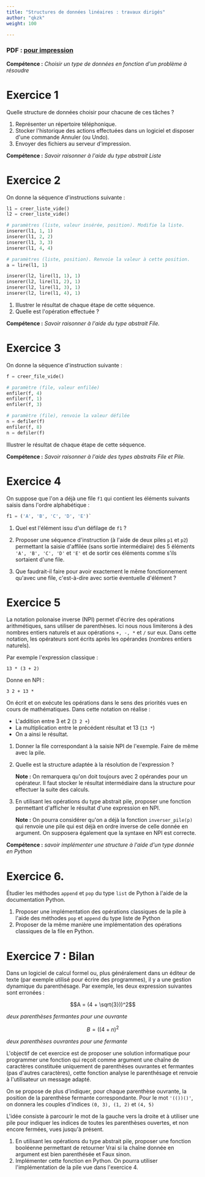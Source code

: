 ```yaml
---
title: "Structures de données linéaires : travaux dirigés"
author: "qkzk"
weight: 100

---
```


### PDF : [pour impression](/uploads/docnsitale/pile_file/td_structures_lineaires.pdf)

**Compétence :** _Choisir un type de données en fonction d'un problème à résoudre_

# Exercice 1

Quelle structure de données choisir pour chacune de ces tâches ?

1. Représenter un répertoire téléphonique.
2. Stocker l'historique des actions effectuées dans un logiciel et disposer
    d'une commande Annuler (ou Undo).
3. Envoyer des fichiers au serveur d'impression.

**Compétence :** _Savoir raisonner à l'aide du type abstrait Liste_

# Exercice 2

On donne la séquence d'instructions suivante :

```python
l1 = creer_liste_vide()
l2 = creer_liste_vide()

# paramètres (liste, valeur insérée, position). Modifie la liste.
inserer(l1, 1, 1) 
inserer(l1, 2, 2)
inserer(l1, 3, 3)
inserer(l1, 4, 4)

# paramètres (liste, position). Renvoie la valeur à cette position.
a = lire(l1, 1)

inserer(l2, lire(l1, 1), 1)
inserer(l2, lire(l1, 2), 1)
inserer(l2, lire(l1, 3), 1)
inserer(l2, lire(l1, 4), 1)
```

1. Illustrer le résultat de chaque étape de cette séquence.
2. Quelle est l'opération effectuée ?

**Compétence :** _Savoir raisonner à l'aide du type abstrait File._

# Exercice 3

On donne la séquence d'instruction suivante :

```python
f = creer_file_vide()

# paramètre (file, valeur enfilée)
enfiler(f, 4)
enfiler(f, 1)
enfiler(f, 3)

# paramètre (file), renvoie la valeur défilée
n = defiler(f)
enfiler(f, 8)
n = defiler(f)
```

Illustrer le résultat de chaque étape de cette séquence.

**Compétence :** _Savoir raisonner à l'aide des types abstraits File et Pile._

# Exercice 4

On suppose que l'on a déjà une file `f1` qui contient les éléments suivants
saisis dans l'ordre alphabétique :

```python
f1 = ('A', 'B', 'C', 'D', 'E')`
```

1. Quel est l'élément issu d'un défilage de `f1` ?
2. Proposer une séquence d'instruction (à l'aide de deux piles `p1` et `p2`)
    permettant la saisie d'affilée (sans sortie intermédiaire) des 5 éléments
    `'A', 'B', 'C', 'D'` et `'E'` et de sortir ces éléments comme s'ils
    sortaient d'une file.

3. Que faudrait-il faire pour avoir exactement le même fonctionnement qu'avec
    une file, c'est-à-dire avec sortie éventuelle d'élément ?

# Exercice 5

La notation polonaise inverse (NPI) permet d'écrire des opérations arithmétiques,
sans utiliser de parenthèses. Ici nous nous limiterons à des nombres entiers 
naturels et aux opérations `+, -, *` et `/` sur eux. Dans cette notation,
les opérateurs sont écrits après les opérandes (nombres entiers naturels).

Par exemple l'expression classique :

```
13 * (3 + 2)
```

Donne en NPI :

```
3 2 + 13 *
```

On écrit et on exécute les opérations dans le sens des priorités vues en cours
de mathématiques. Dans cette notation on réalise :

* L'addition entre 3 et 2 (`3 2 +`)
* La multiplication entre le précédent résultat et 13 (`13 *`)
* On a ainsi le résultat.

1. Donner la file correspondant à la saisie NPI de l'exemple. Faire de même
    avec la pile.
2. Quelle est la structure adaptée à la résolution de l'expression ?

    **Note :** On remarquera qu'on doit toujours avec 2 opérandes pour un
    opérateur. Il faut stocker le résultat intermédiaire dans la structure
    pour effectuer la suite des calculs.
3. En utilisant les opérations du type abstrait pile, proposer une fonction
    permettant d'afficher le résultat d'une expression en NPI.

    **Note :** On pourra considérer qu'on a déjà la fonction `inverser_pile(p)`
    qui renvoie une pile qui est déjà en ordre inverse de celle donnée en
    argument. On supposera également que la syntaxe en NPI est correcte.

**Compétence :** _savoir implémenter une structure à l'aide d'un type donnée en Python_

# Exercice 6.

Étudier les méthodes `append` et `pop` du type `list` de Python à l'aide
de la documentation Python.

1. Proposer une implémentation des opérations classiques de la pile à l'aide
    des méthodes `pop` et `append` du type liste de Python
2. Proposer de la même manière une implémentation des opérations classiques
    de la file en Python.

# Exercice 7 : Bilan

Dans un logiciel de calcul formel ou, plus généralement dans un éditeur de texte
(par exemple utilisé pour écrire des programmes), il y a une gestion dynamique
du parenthésage. Par exemple, les deux expression suivantes sont erronées :

$$A = (4 + \sqrt{3}))^2$$

_deux parenthèses fermantes pour une ouvrante_

$$B = ((4+n)^2$$

_deux parenthèses ouvrantes pour une fermante_

L'objectif de cet exercice est de proposer une solution informatique pour
programmer une fonction qui reçoit comme argument une chaîne de caractères 
constituée uniquement de parenthèses ouvrantes et fermantes (pas d'autres
caractères), cette fonction analyse le parenthésage et renvoie à l'utilisateur
un message adapté.

On se propose de plus d'indiquer, pour chaque parenthèse ouvrante, la position
de la parenthèse fermante correspondante. Pour le mot `'(())()'`, on donnera
les couples d'indices `(0, 3), (1, 2)` et `(4, 5)`

L'idée consiste à parcourir le mot de la gauche vers la droite et à utiliser
une pile pour indiquer les indices de toutes les parenthèses ouvertes, et non
encore fermées, vues jusqu'à présent.

1. En utilisant les opérations du type abstrait pile, proposer une fonction
    booléenne permettant de retourner Vrai si la chaîne donnée en argument
    est bien parenthésée et Faux sinon.
2. Implémenter cette fonction en Python. On pourra utiliser l'implémentation
    de la pile vue dans l'exercice 4.
